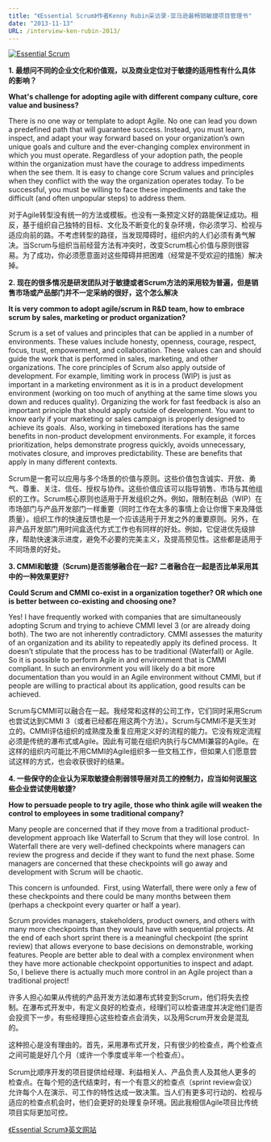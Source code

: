 ```yaml
---
title: "《Essential Scrum》作者Kenny Rubin采访录-亚马逊最畅销敏捷项目管理书"
date: "2013-11-13"
URL: /interview-ken-rubin-2013/
---
```


[![Essential Scrum](/wp-content/uploads/2013/11/Essential-Scrum-229x300.jpg)](http://www.innolution.com/essential-scrum)

**1. 最想问不同的企业文化和价值观，以及商业定位对于敏捷的适用性有什么具体的影响？**

**What's challenge for adopting agile with different company culture, core value and business?**

There is no one way or template to adopt Agile. No one can lead you down a predefined path that will guarantee success. Instead, you must learn, inspect, and adapt your way forward based on your organization’s own unique goals and culture and the ever-changing complex environment in which you must operate. Regardless of your adoption path, the people within the organization must have the courage to address impediments when the see them. It is easy to change core Scrum values and principles when they conflict with the way the organization operates today. To be successful, you must be willing to face these impediments and take the difficult (and often unpopular steps) to address them.

对于Agile转型没有统一的方法或模板。也没有一条预定义好的路能保证成功。相反，基于组织自己独特的目标、文化及不断变化的复杂环境，你必须学习、检视与适应向前的路。不考虑转型的路径，当发现障碍时，组织内的人们必须有勇气解决。当Scrum与组织当前经营方法有冲突时，改变Scrum核心价值与原则很容易。为了成功，你必须愿意面对这些障碍并把困难（经常是不受欢迎的措施）解决掉。

**2. 现在的很多情况是研发团队对于敏捷或者Scrum方法的采用较为普遍，但是销售市场或产品部门并不一定采纳的很好，这个怎么解决**

**It is very common to adopt agile/scrum in R&D team, how to embrace scrum by sales, marketing or product organization?**

Scrum is a set of values and principles that can be applied in a number of environments. These values include honesty, openness, courage, respect, focus, trust, empowerment, and collaboration. These values can and should guide the work that is performed in sales, marketing, and other organizations. The core principles of Scrum also apply outside of development. For example, limiting work in process (WIP) is just as important in a marketing environment as it is in a product development environment (working on too much of anything at the same time slows you down and reduces quality). Organizing the work for fast feedback is also an important principle that should apply outside of development. You want to know early if your marketing or sales campaign is properly designed to achieve its goals.  Also, working in timeboxed iterations has the same benefits in non-product development environments. For example, it forces prioritization, helps demonstrate progress quickly, avoids unnecessary, motivates closure, and improves predictability. These are benefits that apply in many different contexts.

Scrum是一套可以应用与多个场景的价值与原则。这些价值包含诚实、开放、勇气、尊重、关注、信任、授权与协作。这些价值应该可以指导销售、市场与其他组织的工作。Scrum核心原则也适用于开发组织之外。例如，限制在制品（WIP）在市场部门与产品开发部门一样重要（同时工作在太多的事情上会让你慢下来及降低质量）。组织工作的快速反馈也是一个应该适用于开发之外的重要原则。另外，在非产品开发部门用时间盒迭代方式工作也有同样的好处。例如，它促进优先级排序，帮助快速演示进度，避免不必要的完美主义，及提高预见性。这些都是适用于不同场景的好处。

**3\. CMMI和敏捷（Scrum)是否能够融合在一起? 二者融合在一起是否比单采用其中的一种效果更好?**

**Could Scrum and CMMI co-exist in a organization together? OR which one is better between co-existing and choosing one?**

Yes! I have frequently worked with companies that are simultaneously adopting Scrum and trying to achieve CMMI level 3 (or are already doing both). The two are not inherently contradictory. CMMI assesses the maturity of an organization and its ability to repeatedly apply its defined process.  It doesn’t stipulate that the process has to be traditional (Waterfall) or Agile. So it is possible to perform Agile in and environment that is CMMI compliant. In such an environment you will likely do a bit more documentation than you would in an Agile environment without CMMI, but if people are willing to practical about its application, good results can be achieved.

Scrum与CMMI可以融合在一起。我经常和这样的公司工作，它们同时采用Scrum也尝试达到CMMI 3（或者已经都在用这两个方法）。Scrum与CMMI不是天生对立的。CMMI评估组织的成熟度及重复应用定义好的流程的能力。它没有规定流程必须是传统的瀑布式或Agile。因此有可能在组织内执行与CMMI兼容的Agile。在这样的组织内可能比不用CMMI的Agile组织多一些文档工作，但如果人们愿意尝试这样的方式，也会收获很好的结果。

**4\. 一些保守的企业认为采取敏捷会削弱领导层对员工的控制力，应当如何说服这些企业尝试使用敏捷?**

**How to persuade people to try agile, those who think agile will weaken the control to employees in some traditional company?**

Many people are concerned that if they move from a traditional product-development approach like Waterfall to Scrum that they will lose control.  In Waterfall there are very well-defined checkpoints where managers can review the progress and decide if they want to fund the next phase. Some managers are concerned that these checkpoints will go away and development with Scrum will be chaotic.

This concern is unfounded.  First, using Waterfall, there were only a few of these checkpoints and there could be many months between them (perhaps a checkpoint every quarter or half a year).

Scrum provides managers, stakeholders, product owners, and others with many more checkpoints than they would have with sequential projects. At the end of each short sprint there is a meaningful checkpoint (the sprint review) that allows everyone to base decisions on demonstrable, working features. People are better able to deal with a complex environment when they have more actionable checkpoint opportunities to inspect and adapt. So, I believe there is actually much more control in an Agile project than a traditional project!

许多人担心如果从传统的产品开发方法如瀑布式转变到Scrum，他们将失去控制。在瀑布式开发中，有定义良好的检查点，经理们可以检查进度并决定他们是否会投资下一步。有些经理担心这些检查点会消失，以及用Scrum开发会是混乱的。

这种担心是没有理由的。首先，采用瀑布式开发，只有很少的检查点，两个检查点之间可能是好几个月（或许一个季度或半年一个检查点）。

Scrum比顺序开发的项目提供给经理、利益相关人、产品负责人及其他人更多的检查点。在每个短的迭代结束时，有一个有意义的检查点（sprint review会议）允许每个人在演示、可工作的特性达成一致决策。当人们有更多可行动的、检视与适应的检查点机会时，他们会更好的处理复杂环境。因此我相信Agile项目比传统项目实际更加可控。

[《Essential Scrum》英文网站](http://www.innolution.com/essential-scrum)
